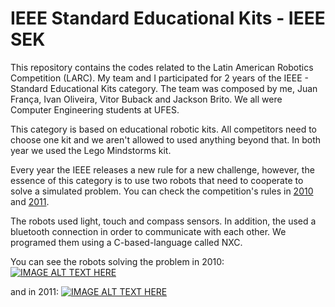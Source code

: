 # IEEE Standard Educational Kits - IEEE SEK

This repository contains the codes related to the Latin American Robotics Competition (LARC). My team and I participated for 2 years of the IEEE - Standard Educational Kits category. The team was composed by me, Juan França, Ivan Oliveira, Vitor Buback and Jackson Brito. We all were Computer Engineering students at UFES.

This category is based on educational robotic kits. All competitors need to choose one kit and we aren't allowed to used anything beyond that. In both year we used the Lego Mindstorms kit. 

Every year the IEEE releases a new rule for a new challenge, however, the essence of this category is to use two robots that need to cooperate to solve a simulated problem. You can check the competition's rules in [2010](https://github.com/paaatcha/IEEE-SEK/blob/master/larc2011/rules_sek_2011.pdf) and [2011](https://github.com/paaatcha/IEEE-SEK/blob/master/larc2010/rules_sek_2010.pdf).

The robots used light, touch and compass sensors. In addition, the used a bluetooth connection in order to communicate with each other. We programed them using a C-based-language called NXC.

You can see the robots solving the problem in 2010:
[![IMAGE ALT TEXT HERE](https://img.youtube.com/vi/wrlccVcyYqc/0.jpg)](https://www.youtube.com/watch?v=wrlccVcyYqc)

and in 2011:
[![IMAGE ALT TEXT HERE](https://img.youtube.com/vi/pK7MJCqqg3g/0.jpg)](https://www.youtube.com/watch?v=pK7MJCqqg3g)

